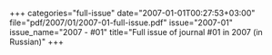 +++
categories="full-issue"
date="2007-01-01T00:27:53+03:00"
file="pdf/2007/01/2007-01-full-issue.pdf"
issue="2007-01"
issue_name="2007 - #01"
title="Full issue of journal #01 in 2007 (in Russian)"
+++